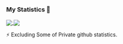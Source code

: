 ### My Statistics 👋

<a href="https://github.com/ray5273">
  <img align="center" src="https://github-readme-stats-git-master-ray5273s-projects.vercel.app/api?username=ray5273&theme=highcontrast" />
</a>
<a href="https://github.com/anuraghazra/convoychat">
  <img align="center" src="https://github-readme-stats-git-master-ray5273s-projects.vercel.app/api/top-langs?username=ray5273&layout=compact&langs_count=8&theme=highcontrast&hide=assembly,html"/>
</a>


⚡ Excluding Some of Private github statistics.


<!--
**ray5273/ray5273** is a ✨ _special_ ✨ repository because its `README.md` (this file) appears on your GitHub profile.

Here are some ideas to get you started:

- 🔭 I’m currently working on ...
- 🌱 I’m currently learning ...
- 👯 I’m looking to collaborate on ...
- 🤔 I’m looking for help with ...
- 💬 Ask me about ...
- 📫 How to reach me: ...
- 😄 Pronouns: ...
- ⚡ Fun fact: ...
-->
